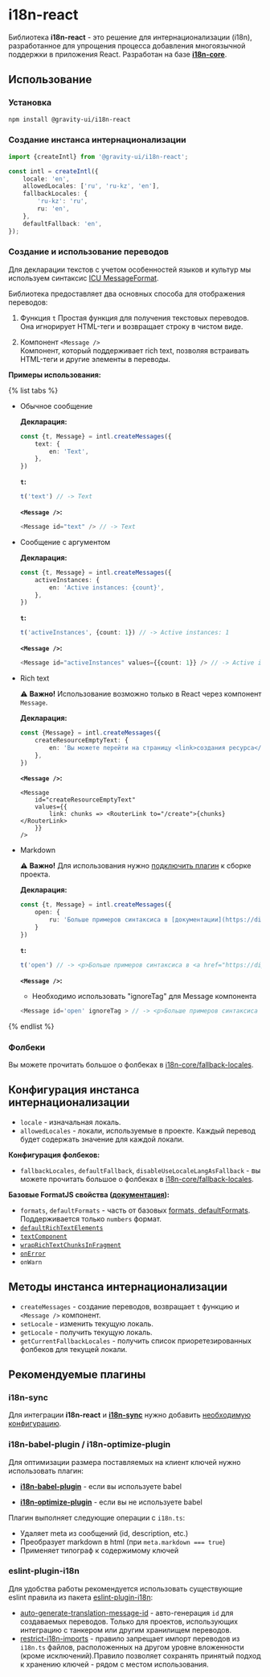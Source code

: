 # i18n-react

Библиотека **i18n-react** - это решение для интернационализации (i18n), разработанное для упрощения процесса добавления многоязычной поддержки в приложения React. Разработан на базе **[i18n-core](../i18n-core/)**.

## Использование

### Установка

```bash
npm install @gravity-ui/i18n-react
```

### Создание инстанса интернационализации

```typescript
import {createIntl} from '@gravity-ui/i18n-react';

const intl = createIntl({
    locale: 'en',
    allowedLocales: ['ru', 'ru-kz', 'en'],
    fallbackLocales: {
        'ru-kz': 'ru',
        ru: 'en',
    },
    defaultFallback: 'en',
});
```

### Создание и использование переводов

Для декларации текстов с учетом особенностей языков и культур мы используем синтаксис [ICU MessageFormat](https://unicode-org.github.io/icu/userguide/format_parse/messages/).

Библиотека предоставляет два основных способа для отображения переводов:  

1. Функция `t` 
   Простая функция для получения текстовых переводов. Она игнорирует HTML-теги и возвращает строку в чистом виде.  
   
2. Компонент `<Message />`  
   Компонент, который поддерживает rich text, позволяя встраивать HTML-теги и другие элементы в переводы.


**Примеры использования:**

{% list tabs %}

- Обычное сообщение

    **Декларация:**
    ```typescript
    const {t, Message} = intl.createMessages({
        text: {
            en: 'Text',
        },
    })
    ```

    **`t`:**
    ```typescript
    t('text') // -> Text
    ```

    **`<Message />`:**
    ```typescript
    <Message id="text" /> // -> Text
    ```

- Сообщение с аргументом

    **Декларация:**
    ```typescript
    const {t, Message} = intl.createMessages({
        activeInstances: {
            en: 'Active instances: {count}',
        },
    })
    ```

    **`t`:**
    ```typescript
    t('activeInstances', {count: 1}) // -> Active instances: 1
    ```

    **`<Message />`:**
    ```typescript
    <Message id="activeInstances" values={{count: 1}} /> // -> Active instances: 1
    ```

- Rich text

    ⚠️ **Важно!** Использование возможно только в React через компонент `Message`.

    **Декларация:**
    ```typescript
    const {Message} = intl.createMessages({
        createResourceEmptyText: {
            en: 'Вы можете перейти на страницу <link>создания ресурса</link>',
        },
    })
    ```

    **`<Message />`:**
    ```tsx
    <Message 
        id="createResourceEmptyText" 
        values={{
            link: chunks => <RouterLink to="/create">{chunks}</RouterLink>
        }}
    />
    ```

- Markdown

    ⚠️ **Важно!** Для использования нужно [подключить плагин](#i18n-babel-plugin--i18n-optimize-plugin) к сборке проекта.

    **Декларация:**
    ```typescript
    const {t, Message} = intl.createMessages({
        open: {
            ru: 'Больше примеров синтаксиса в [документации](https://diplodoc.com/docs/ru/index-yfm)',
        }
    })
    ```
    
    **`t`:**
    ```typescript
    t('open') // -> <p>Больше примеров синтаксиса в <a href="https://diplodoc.com/docs/ru/index-yfm">документации</a></p>
    ```

    **`<Message />`:**

    * Необходимо использовать "ignoreTag" для Message компонента

    ```typescript
    <Message id='open' ignoreTag > // -> <p>Больше примеров синтаксиса в <a href="https://diplodoc.com/docs/ru/index-yfm">документации</a></p>
    ```

{% endlist %}

### Фолбеки

Вы можете прочитать большое о фолбеках в [i18n-core/fallback-locales](../i18n-core/README.md/#fallback-locales).

## Конфигурация инстанса интернационализации

- `locale` - изначальная локаль.
- `allowedLocales` - локали, используемые в проекте. Каждый перевод будет содержать значение для каждой локали.

**Конфигурация фолбеков:**
- `fallbackLocales`, `defaultFallback`, `disableUseLocaleLangAsFallback` - вы можете прочитать большое о фолбеках в [i18n-core/fallback-locales](../i18n-core/README.md/#fallback-locales).

**Базовые FormatJS свойства ([документация](https://formatjs.github.io/docs/react-intl/api#intlshape)):**
- `formats`, `defaultFormats` - часть от базовых [formats, defaultFormats](https://formatjs.github.io/docs/react-intl/api#locale-formats-and-messages). Поддерживается только `numbers` формат.
- [`defaultRichTextElements`](https://formatjs.github.io/docs/react-intl/api#defaultrichtextelements)
- [`textComponent`](https://formatjs.github.io/docs/react-intl/api#defaultrichtextelements)
- [`wrapRichTextChunksInFragment`](https://formatjs.github.io/docs/react-intl/api#wraprichtextchunksinfragment)
- [`onError`](https://formatjs.github.io/docs/react-intl/api#onerror)
- `onWarn`

## Методы инстанса интернационализации

- `createMessages` - создание переводов, возвращает `t` функцию и `<Message />` компонент.
- `setLocale` - изменить текущую локаль.
- `getLocale` - получить текущую локаль.
- `getCurrentFallbackLocales` - получить список приоретезированных фолбеков для текущей локали.

## Рекомендуемые плагины

### i18n-sync

Для интеграции **i18n-react** и [**i18n-sync**](../i18n-sync) нужно добавить [необходимую конфигурацию](../i18n-sync/docs/project-loaders.md).

### i18n-babel-plugin / i18n-optimize-plugin

Для оптимизации размера поставляемых на клиент ключей нужно использовать плагин:

- [**i18n-babel-plugin**](../i18n-babel-plugin) - если вы используете babel

- [**i18n-optimize-plugin**](../i18n-optimize-plugin) - если вы не используете babel

Плагин выполняет следующие операции с `i18n.ts`:
- Удаляет meta из сообщений (id, description, etc.)
- Преобразует markdown в html (при `meta.markdown === true`)
- Применяет типограф к содержимому ключей

### eslint-plugin-i18n

Для удобства работы рекомендуется использовать существующие eslint правила из пакета [eslint-plugin-i18n](../eslint-plugin-i18n/README.md):
- [auto-generate-translation-message-id](../eslint-plugin-i18n/docs/rules/auto-generate-translation-message-id.md) - авто-генерация `id` для создаваемых переводов. Только для проектов, использующих интеграцию с танкером или другим хранилищем переводов.
- [restrict-i18n-imports](../eslint-plugin-i18n/docs/rules/restrict-i18n-imports.md) - правило запрещает импорт переводов из `i18n.ts` файлов, расположенных на другом уровне вложенности (кроме исключений).Правило позволяет сохранять принятый подход к хранению ключей - рядом с местом использования.
